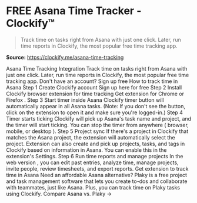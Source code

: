 # FREE Asana Time Tracker - Clockify™

> Track time on tasks right from Asana with just one click. Later, run time reports in Clockify, the most popular free time tracking app.

**Source:** https://clockify.me/asana-time-tracking

Asana Time Tracking Integration
Track time on tasks right from Asana with just one click. Later, run time reports in Clockify, the most popular free time tracking app.
Don't have an account? Sign up free
How to track time in Asana
Step 1
Create Clockify account
Sign up here for free
Step 2
Install Clockify browser extension for time tracking
Get extension for
Chrome
or
Firefox
.
Step 3
Start timer inside Asana
Clockify timer button will automatically appear in all Asana tasks.
(Note: If you don't see the button, click on the extension to open it and make sure you're logged-in.)
Step 4
Timer starts ticking
Clockify will pick up Asana's task name and project, and the timer will start ticking. You can stop the timer from anywhere (
browser, mobile, or desktop
).
Step 5
Project sync
If there's a project in Clockify that matches the Asana project, the extension will automatically select the project.
Extension can also create and pick up projects, tasks, and tags in Clockify based on information in Asana. You can enable this in the extension's Settings.
Step 6
Run time reports and manage projects
In the
web version
, you can edit past entries, analyze time, manage projects, invite people, review timesheets, and export reports.
Get extension to track time in Asana
Need an affordable Asana alternative?
Plaky is a free project and task management software that lets you create to-dos and collaborate with teammates, just like Asana. Plus, you can track time on Plaky tasks using Clockify.
Compare Asana vs. Plaky →